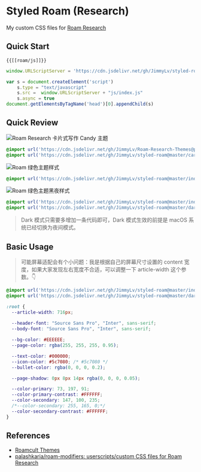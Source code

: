 # Styled Roam (Research)

My custom CSS files for [Roam Research](https://roamresearch.com)

## Quick Start

`{{[[roam/js]]}}`

```js
window.URLScriptServer = 'https://cdn.jsdelivr.net/gh/JimmyLv/styled-roam@dev/'

var s = document.createElement('script')
	s.type = "text/javascript"
    s.src =  window.URLScriptServer + "js/index.js"
	s.async = true
document.getElementsByTagName('head')[0].appendChild(s)
```

## Quick Review

![Roam Research 卡片式写作 Candy 主题](https://cdn.jsdelivr.net/gh/jimmylv/images@master/2020/09/Roam%20Research%20%E5%8D%A1%E7%89%87%E5%BC%8F%E5%86%99%E4%BD%9C%20Candy%20%E4%B8%BB%E9%A2%98.jpg)

```css
@import url('https://cdn.jsdelivr.net/gh/JimmyLv/Roam-Research-Themes@patch-1/Candy.css');
@import url('https://cdn.jsdelivr.net/gh/JimmyLv/styled-roam@master/card.min.css');
```

![Roam 绿色主题样式](https://jimmylv.github.io/images/2020/Roam%20绿色主题样式.jpg)

```css
@import url('https://cdn.jsdelivr.net/gh/JimmyLv/styled-roam@master/index.min.css');
```

![Roam 绿色主题黑夜样式](https://jimmylv.github.io/images/2020/Roam%20绿色主题黑夜样式.jpg)

```css
@import url('https://cdn.jsdelivr.net/gh/JimmyLv/styled-roam@master/index.min.css');
@import url('https://cdn.jsdelivr.net/gh/JimmyLv/styled-roam@master/dark.min.css');
```

> Dark 模式只需要多增加一条代码即可，Dark 模式生效的前提是 macOS 系统已经切换为夜间模式。

## Basic Usage

> 可能屏幕适配会有个小问题：我是根据自己的屏幕尺寸设置的 content 宽度，如果大家发现左右宽度不合适，可以调整一下 article-width 这个参数。👇

```css
@import url('https://cdn.jsdelivr.net/gh/JimmyLv/styled-roam@master/index.min.css');
@import url('https://cdn.jsdelivr.net/gh/JimmyLv/styled-roam@master/dark.min.css');

:root {
  --article-width: 716px;
 
  --header-font: "Source Sans Pro", "Inter", sans-serif;
  --body-font: "Source Sans Pro", "Inter", sans-serif;

  --bg-color: #EEEEEE;
  --page-color: rgba(255, 255, 255, 0.95);

  --text-color: #000000;
  --icon-color: #5c7080; /* #5c7080 */
  --bullet-color: rgba(0, 0, 0, 0.2);

  --page-shadow: 0px 8px 14px rgba(0, 0, 0, 0.05);

  --color-primary: 73, 197, 91;
  --color-primary-contrast: #FFFFFF;
  --color-secondary: 147, 100, 235;
  /*--color-secondary: 255, 165, 0;*/
  --color-secondary-contrast: #FFFFFF;
}
```

## References

- [Roamcult Themes](https://roamresearch.com/#/app/help/page/fJRcVITNY)
- [palashkaria/roam-modifiers: userscripts/custom CSS files for Roam Research](https://github.com/palashkaria/roam-modifiers)

